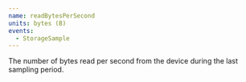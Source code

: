 ```yaml
---
name: readBytesPerSecond
units: bytes (B)
events:
  - StorageSample
---
```


The number of bytes read per second from the device during the last sampling period.